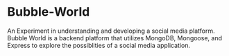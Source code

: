 # Bubble-World
An Experiment in understanding and developing a social media platform. Bubble World is a backend platform that utilizes MongoDB, Mongoose, and Express to explore the possiblities of a social media application. 
